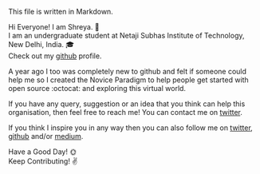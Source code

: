 This file is written in Markdown.

Hi Everyone!
I am Shreya. :woman:  
I am an undergraduate student at Netaji Subhas Institute of Technology, New Delhi, India. :mortar_board:  
Check out my [github](https://github.com/shreyateeza) profile.

A year ago I too was completely new to github and felt if someone could help me so I created the Novice Paradigm to help people get started with open source :octocat: and exploring this virtual world.  

If you have any query, suggestion or an idea that you think can help this organisation, then feel free to reach me!
You can contact me on [twitter](https://twitter.com/shreyateeza).  

If you think I inspire you in any way then you can also follow me on [twitter](https://twitter.com/shreyateeza), [github](https://github.com/shreyateeza) and/or [medium](https://medium.com/@shreyateeza).  

Have a Good Day! :sun_with_face:  
Keep Contributing! :v:  
